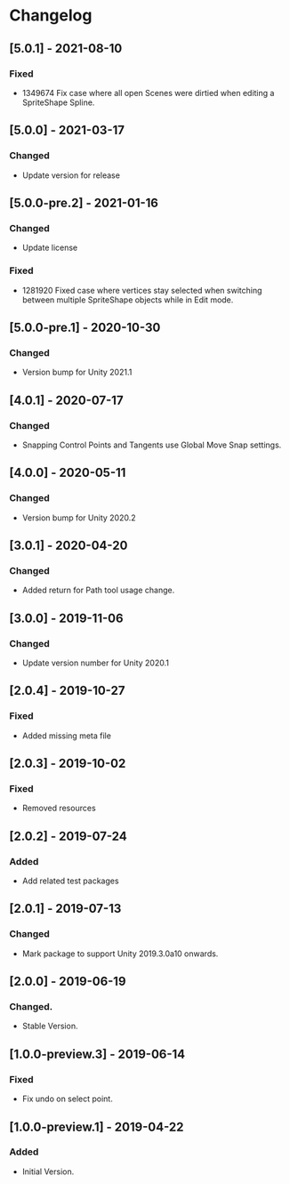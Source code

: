 # Changelog

## [5.0.1] - 2021-08-10
### Fixed
- 1349674 Fix case where all open Scenes were dirtied when editing a SpriteShape Spline.

## [5.0.0] - 2021-03-17
### Changed
- Update version for release

## [5.0.0-pre.2] - 2021-01-16
### Changed
- Update license

### Fixed
- 1281920 Fixed case where vertices stay selected when switching between multiple SpriteShape objects while in Edit mode.

## [5.0.0-pre.1] - 2020-10-30
### Changed
- Version bump for Unity 2021.1

## [4.0.1] - 2020-07-17
### Changed
- Snapping Control Points and Tangents use Global Move Snap settings.

## [4.0.0] - 2020-05-11
### Changed
- Version bump for Unity 2020.2

## [3.0.1] - 2020-04-20
### Changed
- Added return for Path tool usage change.

## [3.0.0] - 2019-11-06
### Changed
- Update version number for Unity 2020.1

## [2.0.4] - 2019-10-27
### Fixed
- Added missing meta file

## [2.0.3] - 2019-10-02
### Fixed
- Removed resources

## [2.0.2] - 2019-07-24
### Added
- Add related test packages

## [2.0.1] - 2019-07-13
### Changed
- Mark package to support Unity 2019.3.0a10 onwards.

## [2.0.0] - 2019-06-19
### Changed.
- Stable Version.

## [1.0.0-preview.3] - 2019-06-14
### Fixed
- Fix undo on select point.

## [1.0.0-preview.1] - 2019-04-22
### Added
- Initial Version.